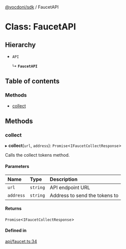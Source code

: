 [@vocdoni/sdk](/sdk) / FaucetAPI

# Class: FaucetAPI

## Hierarchy

- `API`

  ↳ **`FaucetAPI`**

## Table of contents

### Methods

- [collect](FaucetAPI#collect)

## Methods

### collect

▸ **collect**(`url`, `address`): `Promise`\<`IFaucetCollectResponse`\>

Calls the collect tokens method.

#### Parameters

| Name | Type | Description |
| :------ | :------ | :------ |
| `url` | `string` | API endpoint URL |
| `address` | `string` | Address to send the tokens to |

#### Returns

`Promise`\<`IFaucetCollectResponse`\>

#### Defined in

[api/faucet.ts:34](https://github.com/vocdoni/vocdoni-sdk/blob/c61694d51d7ca609cdc86440f23c7a75ea39ea5b/src/api/faucet.ts#L34)
